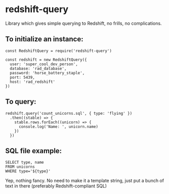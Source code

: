 # redshift-query

Library which gives simple querying to Redshift, no frills, no complications.

## To initialize an instance:

```
const RedshiftQuery = require('redshift-query')

const redshift = new RedshiftQuery({
  user: 'super_cool_dev_person',
  database: 'rad_database',
  password: 'horse_battery_staple',
  port: 5439,
  host: 'rad_redshift'
})
```

## To query:

```
redshift.query('count_unicorns.sql', { type: 'flying' })
  .then((stable) => {
    stable.rows.forEach((unicorn) => {
      console.log('Name: ', unicorn.name)
    })
  })
```

## SQL file example:

```
SELECT type, name
FROM unicorns
WHERE type='${type}'
```

Yep, nothing fancy. No need to make it a template string, just put a bunch of text in there (preferably Redshift-compliant SQL)